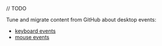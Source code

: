 [//]: # (title: Interactivity – touch, click, and input)

// TODO

Tune and migrate content from GitHub about desktop events:
* [keyboard events](https://github.com/JetBrains/compose-multiplatform/tree/master/tutorials/Keyboard)
* [mouse events](https://github.com/JetBrains/compose-multiplatform/tree/master/tutorials/Mouse_Events)

